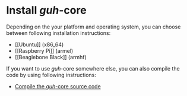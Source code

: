 # Install *guh*-core
Depending on the your platform and operating system, you can choose between following installation instructions:

* [[Ubuntu]] (x86_64)
* [[Raspberry Pi]] (armel)
* [[Beaglebone Black]] (armhf)

If you want to use *guh*-core somewhere else, you can also compile the code by using following instructions:

* [Compile the *guh*-core source code](https://github.com/guh/guh/wiki/Compile-guh)